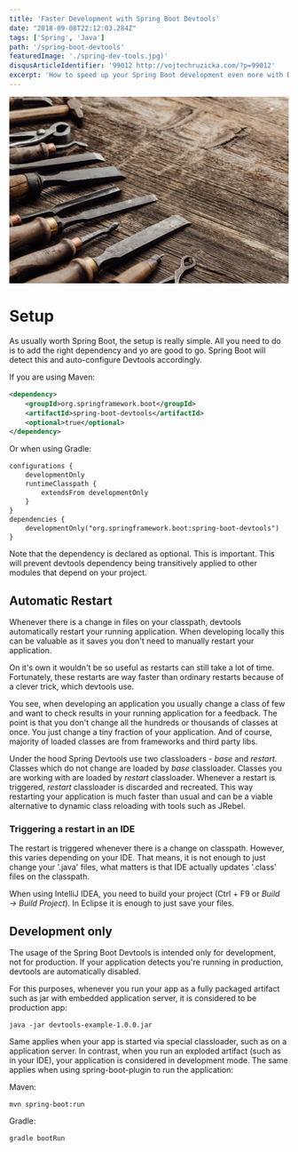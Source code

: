```yaml
---
title: 'Faster Development with Spring Boot Devtools'
date: "2018-09-08T22:12:03.284Z"
tags: ['Spring', 'Java']
path: '/spring-boot-devtools'
featuredImage: './spring-dev-tools.jpg)'
disqusArticleIdentifier: '99012 http://vojtechruzicka.com/?p=99012'
excerpt: 'How to speed up your Spring Boot development even more with Devtools.'
---
```


![Spring Boot Devtools](./spring-dev-tools.jpg)

# Setup
As usually worth Spring Boot, the setup is really simple. All you need to do is to add the right dependency and yo are good to go. Spring Boot will detect this and auto-configure Devtools accordingly.

If you are using Maven:
```xml
<dependency>
    <groupId>org.springframework.boot</groupId>
    <artifactId>spring-boot-devtools</artifactId>
    <optional>true</optional>
</dependency>
```

Or when using Gradle:
```
configurations {
	developmentOnly
	runtimeClasspath {
		extendsFrom developmentOnly
	}
}
dependencies {
	developmentOnly("org.springframework.boot:spring-boot-devtools")
}
```

Note that the dependency is declared as optional. This is important. This will prevent devtools dependency being  transitively applied to other modules that depend on your project.

## Automatic Restart
Whenever there is a change in files on your classpath, devtools automatically restart your running application. When developing locally this can be valuable as it saves you don't need to manually restart your application.

On it's own it wouldn't be so useful as restarts can still take a lot of time. Fortunately, these restarts are way faster than ordinary restarts because of a clever trick, which devtools use.

You see, when developing an application you usually change a class of few and want to check results in your running application for a feedback. The point is that you don't change all the hundreds or thousands of classes at once. You just change a tiny fraction of your application. And of course, majority of loaded classes are from frameworks and third party libs.
 
 Under the hood Spring Devtools use two classloaders - *base* and *restart*. Classes which do not change are loaded by *base* classloader. Classes you are working with are loaded by *restart* classloader. Whenever a restart is triggered, *restart* classloader is discarded and recreated. This way restarting your application is much faster than usual and can be a viable alternative to dynamic class reloading with tools such as JRebel.

### Triggering a restart in an IDE
The restart is triggered whenever there is a change on classpath. However, this varies depending on your IDE. That means, it is not enough to just change your '.java' files, what matters is that IDE actually updates '.class' files on the classpath.

When using IntelliJ IDEA, you need to build your project (Ctrl + F9 or *Build → Build Project*). In Eclipse it is enough to just save your files.

## Development only
The usage of the Spring Boot Devtools is intended only for development, not for production. If your application detects you're running in production, devtools are automatically disabled.

For this purposes, whenever you run your app as a fully packaged artifact such as jar with embedded application server, it is considered to be production app:

```
java -jar devtools-example-1.0.0.jar
```

Same applies when your app is started via special classloader, such as on a application server. In contrast, when you run an exploded artifact (such as in your IDE), your application is considered in development mode. The same applies when using spring-boot-plugin to run the application:

Maven:
```
mvn spring-boot:run
```

Gradle:
```
gradle bootRun
```

